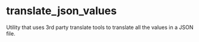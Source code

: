 # translate_json_values
Utility that uses 3rd party translate tools to translate all the values in a JSON file.
